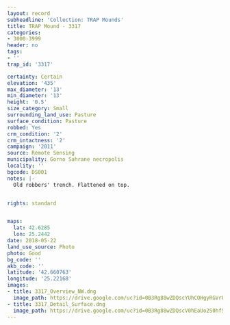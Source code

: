 ```yaml
---
layout: record
subheadline: 'Collection: TRAP Mounds'
title: TRAP Mound - 3317
categories:
- 3000-3999
header: no
tags:
- ''
trap_id: '3317'

certainty: Certain
elevation: '435'
max_diameter: '13'
min_diameter: '13'
height: '0.5'
size_category: Small
surrounding_land_use: Pasture
surface_condition: Pasture
robbed: Yes
crm_condition: '2'
crm_intactness: '2'
campaign: '2011'
source: Remote Sensing
municipality: Gorno Sahrane necropolis
locality: ''
bgcode: DS001
notes: |-
  Old robbers' trench. Flattened on top.


rights: standard


maps:
  lat: 42.6285
  lon: 25.2442
date: 2018-05-22
land_use_source: Photo
photo: Good
bg_code: ''
akb_code: ''
latitude: '42.660763'
longitude: '25.22168'
images:
- title: 3317_Overview_NW.dng
  image_path: https://drive.google.com/uc?id=0B3Rg88wZDQscYUhCOHgyRGVrUm8
- title: 3317_Detail_Surface.dng
  image_path: https://drive.google.com/uc?id=0B3Rg88wZDQscV0hEaUo2S0hfSk0
---
```

